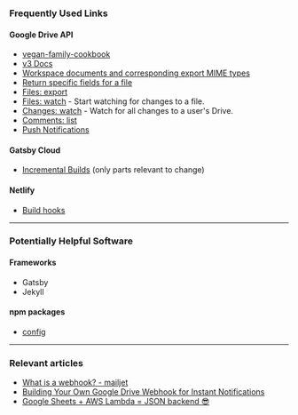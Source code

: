 ### Frequently Used Links
#### Google Drive API
* [vegan-family-cookbook](https://console.developers.google.com/apis/api/drive.googleapis.com/overview?project=vegan-family-cookbook)
* [v3 Docs](https://developers.google.com/drive/api/v3/reference)
* [Workspace documents and corresponding export MIME types](https://developers.google.com/drive/api/v3/ref-export-formats)
* [Return specific fields for a file](https://developers.google.com/drive/api/v3/fields-parameter)
* [Files: export](https://developers.google.com/drive/api/v3/reference/files/export?apix_params=%7B%22fileId%22%3A%221OdGB4M8qoEJ2NrIGKSH_r4TZl26qVV9hQsdPuSO1r4Y%22%2C%22mimeType%22%3A%22text%2Fplain%22%2C%22fields%22%3A%22*%22%7D)
* [Files: watch](https://developers.google.com/drive/api/v2/reference/files/watch) - Start watching for changes to a file.
* [Changes: watch](https://developers.google.com/drive/api/v2/reference/changes/watch) - Watch for all changes to a user's Drive.
* [Comments: list](https://developers.google.com/drive/api/v3/reference/comments/list?apix_params=%7B%22fileId%22%3A%221OdGB4M8qoEJ2NrIGKSH_r4TZl26qVV9hQsdPuSO1r4Y%22%2C%22includeDeleted%22%3Afalse%2C%22fields%22%3A%22*%22%7D)
* [Push Notifications](https://developers.google.com/drive/api/v3/push)
#### Gatsby Cloud
* [Incremental Builds](https://support.gatsbyjs.com/hc/en-us/articles/360056151214-Incremental-Builds) (only parts relevant to change)
#### Netlify
* [Build hooks](https://docs.netlify.com/configure-builds/build-hooks/)
___

### Potentially Helpful Software
#### Frameworks
* Gatsby
* Jekyll
#### npm packages
* [config](https://www.npmjs.com/package/config)

___

### Relevant articles
* [What is a webhook? - mailjet](https://www.mailjet.com/blog/news/what-is-webhook/)
* [Building Your Own Google Drive Webhook for Instant Notifications](https://medium.com/swlh/google-drive-push-notification-b62e2e2b3df4)
* [Google Sheets + AWS Lambda = JSON backend 😎](https://medium.com/perfektio/google-sheets-aws-lambda-json-backend-d5e67ab4f660)
